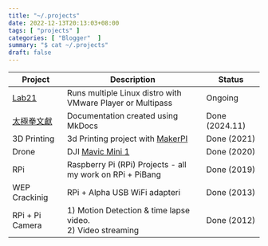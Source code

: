 ```yaml
---
title: "~/.projects"
date: 2022-12-13T20:13:03+08:00
tags: [ "projects" ]
categories: [ "Blogger"  ]
summary: "$ cat ~/.projects"
draft: false
---
```


| Project | Description | Status | 
| ------- | ----------- | ------ |
| [Lab21](/lab21/) | Runs multiple Linux distro with VMware Player or Multipass | Ongoing |
| [太極拳文獻](https://myseq.github.io/69docs/) | Documentation created using MkDocs | Done (2024.11) |
| 3D Printing | 3d Printing project with [MakerPI](https://www.makerpi3d.com/) | Done (2021) |
| Drone	| DJI [Mavic Mini 1](https://www.dji.com/mavic-mini) | Done (2020) |
| RPi	| Raspberry Pi (RPi) Projects - all my work on RPi + PiBang	| Done (2019) |
| WEP Crackinig	| RPi + Alpha USB WiFi adapteri | Done (2013) |
| RPi + Pi Camera |	1) Motion Detection & time lapse video.<br> 2) Video streaming | Done (2012) |

